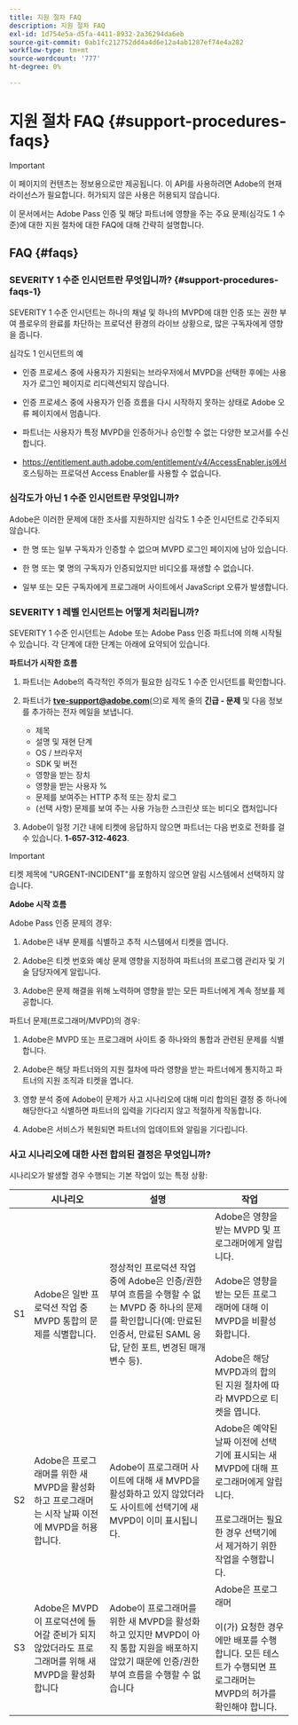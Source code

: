 ```yaml
---
title: 지원 절차 FAQ
description: 지원 절차 FAQ
exl-id: 1d754e5a-d5fa-4411-8932-2a36294da6eb
source-git-commit: 0ab1fc212752dd4a4d6e12a4ab1287ef74e4a282
workflow-type: tm+mt
source-wordcount: '777'
ht-degree: 0%

---
```


# 지원 절차 FAQ {#support-procedures-faqs}

>[!IMPORTANT]
>
> 이 페이지의 컨텐츠는 정보용으로만 제공됩니다. 이 API를 사용하려면 Adobe의 현재 라이선스가 필요합니다. 허가되지 않은 사용은 허용되지 않습니다.

이 문서에서는 Adobe Pass 인증 및 해당 파트너에 영향을 주는 주요 문제(심각도 1 수준)에 대한 지원 절차에 대한 FAQ에 대해 간략히 설명합니다.

## FAQ {#faqs}

### SEVERITY 1 수준 인시던트란 무엇입니까? {#support-procedures-faqs-1}

SEVERITY 1 수준 인시던트는 하나의 채널 및 하나의 MVPD에 대한 인증 또는 권한 부여 플로우의 완료를 차단하는 프로덕션 환경의 라이브 상황으로, 많은 구독자에게 영향을 줍니다.

심각도 1 인시던트의 예

* 인증 프로세스 중에 사용자가 지원되는 브라우저에서 MVPD을 선택한 후에는 사용자가 로그인 페이지로 리디렉션되지 않습니다.

* 인증 프로세스 중에 사용자가 인증 흐름을 다시 시작하지 못하는 상태로 Adobe 오류 페이지에서 멈춥니다.

* 파트너는 사용자가 특정 MVPD을 인증하거나 승인할 수 없는 다양한 보고서를 수신합니다.

* https://entitlement.auth.adobe.com/entitlement/v4/AccessEnabler.js에서 호스팅하는 프로덕션 Access Enabler를 사용할 수 없습니다.

### 심각도가 아닌 1 수준 인시던트란 무엇입니까?

Adobe은 이러한 문제에 대한 조사를 지원하지만 심각도 1 수준 인시던트로 간주되지 않습니다.

* 한 명 또는 일부 구독자가 인증할 수 없으며 MVPD 로그인 페이지에 남아 있습니다.

* 한 명 또는 몇 명의 구독자가 인증되었지만 비디오를 재생할 수 없습니다.

* 일부 또는 모든 구독자에게 프로그래머 사이트에서 JavaScript 오류가 발생합니다.

### SEVERITY 1 레벨 인시던트는 어떻게 처리됩니까?

SEVERITY 1 수준 인시던트는 Adobe 또는 Adobe Pass 인증 파트너에 의해 시작될 수 있습니다. 각 단계에 대한 단계는 아래에 요약되어 있습니다.

**파트너가 시작한 흐름**

1. 파트너는 Adobe의 즉각적인 주의가 필요한 심각도 1 수준 인시던트를 확인합니다.

1. 파트너가 **tve-support@adobe.com**(으)로 제목 줄의 **긴급 - 문제** 및 다음 정보를 추가하는 전자 메일을 보냅니다.
   * 제목
   * 설명 및 재현 단계
   * OS / 브라우저
   * SDK 및 버전
   * 영향을 받는 장치
   * 영향을 받는 사용자 %
   * 문제를 보여주는 HTTP 추적 또는 장치 로그
   * (선택 사항) 문제를 보여 주는 사용 가능한 스크린샷 또는 비디오 캡처입니다

1. Adobe이 일정 기간 내에 티켓에 응답하지 않으면 파트너는 다음 번호로 전화를 걸 수 있습니다. **1-657-312-4623**.

>[!IMPORTANT]
>
> 티켓 제목에 &quot;URGENT-INCIDENT&quot;를 포함하지 않으면 알림 시스템에서 선택하지 않습니다.

**Adobe 시작 흐름**

Adobe Pass 인증 문제의 경우:

1. Adobe은 내부 문제를 식별하고 추적 시스템에서 티켓을 엽니다.

1. Adobe은 티켓 번호와 예상 문제 영향을 지정하여 파트너의 프로그램 관리자 및 기술 담당자에게 알립니다.

1. Adobe은 문제 해결을 위해 노력하며 영향을 받는 모든 파트너에게 계속 정보를 제공합니다.

파트너 문제(프로그래머/MVPD)의 경우:

1. Adobe은 MVPD 또는 프로그래머 사이트 중 하나와의 통합과 관련된 문제를 식별합니다.

1. Adobe은 해당 파트너와의 지원 절차에 따라 영향을 받는 파트너에게 통지하고 파트너의 지원 조직과 티켓을 엽니다.

1. 영향 분석 중에 Adobe이 문제가 사고 시나리오에 대해 미리 합의된 결정 중 하나에 해당한다고 식별하면 파트너의 입력을 기다리지 않고 적절하게 작동합니다.

1. Adobe은 서비스가 복원되면 파트너의 업데이트와 알림을 기다립니다.

### 사고 시나리오에 대한 사전 합의된 결정은 무엇입니까?

시나리오가 발생할 경우 수행되는 기본 작업이 있는 특정 상황:

|    | 시나리오 | 설명 | 작업 |
|----|--------------------------------------------------------------------------------------------------------|----------------------------------------------------------------------------------------------------------------------------------------------------------------------------------------------------------------------------------------------------------------------|-----------------------------------------------------------------------------------------------------------------------------------------------------------------------------------------------------------------------------------------|
| S1 | Adobe은 일반 프로덕션 작업 중 MVPD 통합의 문제를 식별합니다. | 정상적인 프로덕션 작업 중에 Adobe은 인증/권한 부여 흐름을 수행할 수 없는 MVPD 중 하나의 문제를 확인합니다(예: 만료된 인증서, 만료된 SAML 응답, 닫힌 포트, 변경된 매개 변수 등). | Adobe은 영향을 받는 MVPD 및 프로그래머에게 알립니다.  </br></br> Adobe은 영향을 받는 모든 프로그래머에 대해 이 MVPD을 비활성화합니다. </br></br> Adobe은 해당 MVPD과의 합의된 지원 절차에 따라 MVPD으로 티켓을 엽니다. |
| S2 | Adobe은 프로그래머를 위한 새 MVPD을 활성화하고 프로그래머는 시작 날짜 이전에 MVPD을 허용합니다. | Adobe이 프로그래머 사이트에 대해 새 MVPD을 활성화하고 있지 않았더라도 사이트에 선택기에 새 MVPD이 이미 표시됩니다. | Adobe은 예약된 날짜 이전에 선택기에 표시되는 새 MVPD에 대해 프로그래머에게 알립니다. </br></br> 프로그래머는 필요한 경우 선택기에서 제거하기 위한 작업을 수행합니다. |
| S3 | Adobe은 MVPD이 프로덕션에 들어갈 준비가 되지 않았더라도 프로그래머를 위해 새 MVPD을 활성화합니다 | Adobe이 프로그래머를 위한 새 MVPD을 활성화하고 있지만 MVPD이 아직 통합 지원을 배포하지 않았기 때문에 인증/권한 부여 흐름을 수행할 수 없습니다 | Adobe은 프로그래머 </br></br>이(가) 요청한 경우에만 배포를 수행합니다. 모든 테스트가 수행되면 프로그래머는 MVPD의 허가를 확인해야 합니다. |

